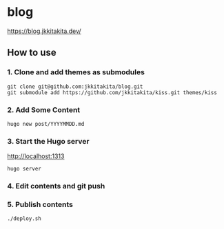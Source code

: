 # blog

<https://blog.jkkitakita.dev/>

## How to use

### 1. Clone and add themes as submodules

```shell
git clone git@github.com:jkkitakita/blog.git
git submodule add https://github.com/jkkitakita/kiss.git themes/kiss
```

### 2. Add Some Content

```shell
hugo new post/YYYYMMDD.md
```

### 3. Start the Hugo server

<http://localhost:1313>

```shell
hugo server
```

### 4. Edit contents and git push

### 5. Publish contents

```shell
./deploy.sh
```

